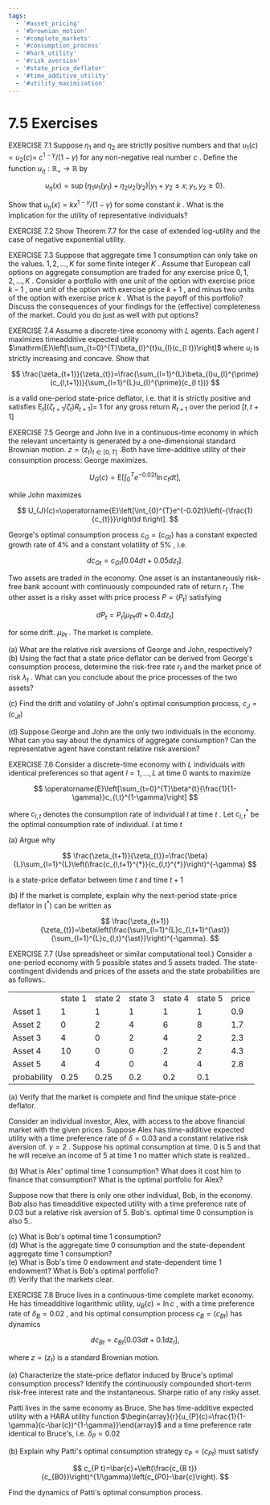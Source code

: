 ```yaml
---
tags:
  - '#asset_pricing'
  - '#brownian_motion'
  - '#complete_markets'
  - '#consumption_process'
  - '#hark_utility'
  - '#risk_aversion'
  - '#state_price_deflator'
  - '#time_additive_utility'
  - '#utility_maximization'
---
```

# 7.5 Exercises  

EXERCISE 7.1 Suppose $\eta_{1}$ and $\eta_{2}$ are strictly positive numbers and that $u_{1}(c)=u_{2}(c)=$ $c^{1-\gamma}/(1-\gamma)$ for any non-negative real number $c$ . Define the function $u_{\eta}:\mathbb{R}_{+}\to\mathbb{R}$ by  

$$
u_{\eta}(x)=\operatorname*{sup}\left\{\eta_{1}u_{1}(y_{1})+\eta_{2}u_{2}(y_{2})|y_{1}+y_{2}\leq x;y_{1},y_{2}\geq0\right\}.
$$  

Show that $u_{\eta}(x)=k x^{1-\gamma}/(1-\gamma)$ for some constant $k$ . What is the implication for the utility of representative individuals?  

EXERCISE 7.2 Show Theorem 7.7 for the case of extended log-utility and the case of negative exponential utility.  

EXERCISE 7.3 Suppose that aggregate time 1 consumption can only take on the values. $1,2,\ldots,K$ for some finite integer $K$ . Assume that European call options on aggregate consumption are traded for any exercise price $0,1,2,\ldots,K$ . Consider a portfolio with one unit of the option with exercise price $k-1$ , one unit of the option with exercise price $k+1$ , and minus two units of the option with exercise price $k$ . What is the payoff of this portfolio? Discuss the consequences of your findings for the (effective) completeness of the market. Could you do just as well with put options?  

EXERCISE 7.4 Assume a discrete-time economy with $L$ agents. Each agent $l$ maximizes timeadditive expected utility $\mathrm{E}\left[\sum_{t=0}^{T}\beta_{l}^{t}u_{l}(c_{l t})\right]$ where $u_{l}$ is strictly increasing and concave. Show that  

$$
\frac{\zeta_{t+1}}{\zeta_{t}}=\frac{\sum_{l=1}^{L}\beta_{l}u_{l}^{\prime}(c_{l,t+1})}{\sum_{l=1}^{L}u_{l}^{\prime}(c_{l t})}
$$  

is a valid one-period state-price deflator, i.e. that it is strictly positive and satisfies $\mathrm{E}_{t}[(\zeta_{t+1}/\zeta_{t})R_{t+1}]=$ 1 for any gross return $R_{t+1}$ over the period $[t,t+1]$  

EXERCISE 7.5  George and John live in a continuous-time economy in which the relevant uncertainty is generated by a one-dimensional standard Brownian motion. $z=(z_{t})_{t\in[0,T]}$ .Both have time-additive utility of their consumption process: George maximizes.  

$$
U_{G}(c)=\mathrm{E}\left[\int_{0}^{T}e^{-0.02t}\ln c_{t}d t\right],
$$  

while John maximizes  

$$
U_{J}(c)=\operatorname{E}\left[\int_{0}^{T}e^{-0.02t}\left(-{\frac{1}{c_{t}}}\right)d t\right].
$$  

George's optimal consumption process $c_{G}=\left(c_{G t}\right)$ has a constant expected growth rate of 4% and a constant volatility of $5\%$ , i.e.  

$$
d c_{G t}=c_{G t}\left[0.04d t+0.05d z_{t}\right].
$$  

Two assets are traded in the economy. One asset is an instantaneously risk-free bank account with continuously compounded rate of return $r_{t}$ .The other asset is a risky asset with price process $P=\left(P_{t}\right)$ satisfying  

$$
d P_{t}=P_{t}\left[\mu_{P t}d t+0.4d z_{t}\right]
$$  

for some drift. $\mu_{P t}$ . The market is complete.  

(a) What are the relative risk aversions of George and John, respectively?   
(b) Using the fact that a state price deflator can be derived from George's consumption process, determine the risk-free rate $r_{t}$ and the market price of risk $\lambda_{t}$ . What can you conclude about the price processes of the two assets?  

(c) Find the drift and volatility of John's optimal consumption process, $c_{J}=\left(c_{J t}\right)$  

(d) Suppose George and John are the only two individuals in the economy. What can you say about the dynamics of aggregate consumption? Can the representative agent have constant relative risk aversion?  

EXERCISE 7.6 Consider a discrete-time economy with $L$ individuals with identical preferences so that agent $l=1,\ldots,L$ at time 0 wants to maximize  

$$
\operatorname{E}\left[\sum_{t=0}^{T}\beta^{t}{\frac{1}{1-\gamma}}c_{l,t}^{1-\gamma}\right]
$$  

where $c_{l,t}$ denotes the consumption rate of individual $l$ at time $t$ . Let $c_{l,t}^{*}$ be the optimal consumption rate of individual. $l$ at time $t$  

(a) Argue why  

$$
\frac{\zeta_{t+1}}{\zeta_{t}}=\frac{\beta}{L}\sum_{l=1}^{L}\left(\frac{c_{l,t+1}^{*}}{c_{l,t}^{*}}\right)^{-\gamma}
$$  

is a state-price deflator between time $t$ and time $t+1$  

(b) If the market is complete, explain why the next-period state-price deflator in $(^{*})$ can be written as  

$$
\frac{\zeta_{t+1}}{\zeta_{t}}=\beta\left(\frac{\sum_{l=1}^{L}c_{l,t+1}^{\ast}}{\sum_{l=1}^{L}c_{l,t}^{\ast}}\right)^{-\gamma}.
$$  

EXERCISE 7.7 (Use spreadsheet or similar computational tool.) Consider a one-period economy with 5 possible states and 5 assets traded. The state-contingent dividends and prices of the assets and the state probabilities are as follows:.  

<html><body><table><tr><td></td><td>state 1</td><td>state 2</td><td>state 3</td><td>state 4</td><td>state 5</td><td>price</td></tr><tr><td>Asset 1</td><td>1</td><td>1</td><td>1</td><td>1</td><td>1</td><td>0.9</td></tr><tr><td>Asset 2</td><td>0</td><td>2</td><td>4</td><td>6</td><td>8</td><td>1.7</td></tr><tr><td>Asset 3</td><td>4</td><td>0</td><td>2</td><td>4</td><td>2</td><td>2.3</td></tr><tr><td>Asset 4</td><td>10</td><td>0</td><td>0</td><td>2</td><td>2</td><td>4.3</td></tr><tr><td>Asset 5</td><td>4</td><td>4</td><td>0</td><td>4</td><td>4</td><td>2.8</td></tr><tr><td>probability</td><td>0.25</td><td>0.25</td><td>0.2</td><td>0.2</td><td>0.1</td><td></td></tr></table></body></html>  

(a) Verify that the market is complete and find the unique state-price deflator.  

Consider an individual investor, Alex, with access to the above financial market with the given prices. Suppose Alex has time-additive expected utility with a time preference rate of $\delta=0.03$ and a constant relative risk aversion of. $\gamma=2$ . Suppose his optimal consumption at time. $0$ is 5 and that he will receive an income of 5 at time 1 no matter which state is realized..  

(b) What is Alex' optimal time 1 consumption? What does it cost him to finance that consumption? What is the optimal portfolio for Alex?  

Suppose now that there is only one other individual, Bob, in the economy. Bob also has timeadditive expected utility with a time preference rate of 0.03 but a relative risk aversion of 5. Bob's. optimal time 0 consumption is also 5..  

(c) What is Bob's optimal time 1 consumption?   
(d) What is the aggregate time 0 consumption and the state-dependent aggregate time 1 consumption?   
(e) What is Bob's time 0 endowment and state-dependent time 1 endowment? What is Bob's optimal portfolio?   
(f) Verify that the markets clear.  

EXERCISE 7.8  Bruce lives in a continuous-time complete market economy. He has timeadditive logarithmic utility, $u_{B}(c)=\ln{c}$ , with a time preference rate of $\delta_{B}=0.02$ , and his optimal consumption process $c_{B}=\left(c_{B t}\right)$ has dynamics  

$$
d c_{B t}=c_{B t}\left[0.03d t+0.1d z_{t}\right],
$$  

where $z=\left(z_{t}\right)$ is a standard Brownian motion.  

(a) Characterize the state-price deflator induced by Bruce's optimal consumption process? Identify the continuously compounded short-term risk-free interest rate and the instantaneous. Sharpe ratio of any risky asset.  

Patti lives in the same economy as Bruce. She has time-additive expected utility with a HARA utility function $\begin{array}{r}{u_{P}(c)=\frac{1}{1-\gamma}(c-\bar{c})^{1-\gamma}}\end{array}$ and a time preference rate identical to Bruce's, i.e. $\delta_{P}=0.02$  

(b) Explain why Patti's optimal consumption strategy $c_{P}=\left(c_{P t}\right)$ must satisfy  

$$
c_{P t}=\bar{c}+\left(\frac{c_{B t}}{c_{B0}}\right)^{1/\gamma}\left(c_{P0}-\bar{c}\right).
$$  

Find the dynamics of Patti's optimal consumption process.  
